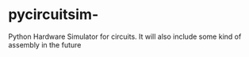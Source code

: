 # pycircuitsim-
Python Hardware Simulator for circuits. It will also include some kind of assembly in the future
